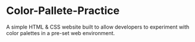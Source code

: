 # Color-Pallete-Practice
A simple HTML &amp; CSS website built to allow developers to experiment with color palettes in a pre-set web environment.
